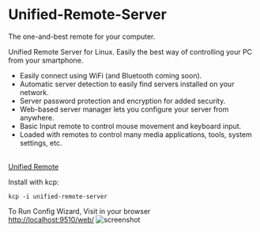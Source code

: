 # Unified-Remote-Server
The one-and-best remote for your computer.

Unified Remote Server for Linux. Easily the best way of controlling your PC from your smartphone.
  * Easily connect using WiFi (and Bluetooth coming soon).
  * Automatic server detection to easily find servers installed on your network.
  * Server password protection and encryption for added security.
  * Web-based server manager lets you configure your server from anywhere.
  * Basic Input remote to control mouse movement and keyboard input.
  * Loaded with remotes to control many media applications, tools, system settings, etc.
<br>
<a href="https://www.unifiedremote.com">Unified Remote</a>

Install with kcp:

```
kcp -i unified-remote-server
```

To Run Config Wizard, Visit in your browser
<br>
<a href="http://localhost:9510/web/">http://localhost:9510/web/</a>
![screenshot](http://i.imgur.com/XE6AMhN.png)
